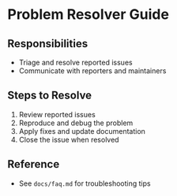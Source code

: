 # Problem Resolver Guide

## Responsibilities
- Triage and resolve reported issues
- Communicate with reporters and maintainers

## Steps to Resolve
1. Review reported issues
2. Reproduce and debug the problem
3. Apply fixes and update documentation
4. Close the issue when resolved

## Reference
- See `docs/faq.md` for troubleshooting tips
